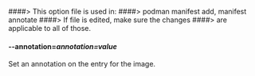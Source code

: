 ####> This option file is used in:
####>   podman manifest add, manifest annotate
####> If file is edited, make sure the changes
####> are applicable to all of those.
#### **--annotation**=*annotation=value*

Set an annotation on the entry for the image.
